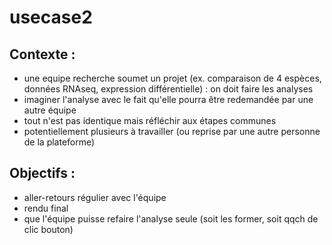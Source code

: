 # usecase2
## Contexte :
- une equipe recherche soumet un projet (ex. comparaison de 4 espèces, données RNAseq, expression différentielle) : on doit faire les analyses
- imaginer l'analyse avec le fait qu'elle pourra être redemandée par une autre équipe
- tout n'est pas identique mais réfléchir aux étapes communes
- potentiellement plusieurs à travailler (ou reprise par une autre personne de la plateforme)
## Objectifs : 
- aller-retours régulier avec l'équipe
- rendu final
- que l'équipe puisse refaire l'analyse seule (soit les former, soit qqch de clic bouton)
 
 
 

